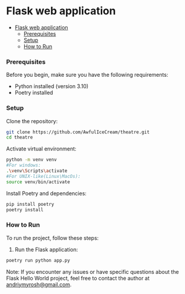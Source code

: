 # Flask web application

<!-- TOC -->
* [Flask web application](#flask-web-application)
    * [Prerequisites](#prerequisites)
    * [Setup](#setup)
    * [How to Run](#how-to-run)
<!-- TOC -->

### Prerequisites
Before you begin, make sure you have the following requirements:

- Python installed (version 3.10)
- Poetry installed

### Setup
Clone the repository:

```bash
git clone https://github.com/AwfulIceCream/theatre.git
cd theatre
```
Activate virtual environment:
```bash
python -m venv venv
#For windows:
.\venv\Scripts\activate
#For UNIX-like(Linux\MacOs):
source venv/bin/activate
```
Install Poetry and dependencies:
```bash
pip install poetry
poetry install
```

### How to Run
To run the project, follow these steps:

1. Run the Flask application:

```bash
poetry run python app.py
```

Note:
If you encounter any issues or have specific questions about the Flask Hello World project, feel free to contact the author at <andriymyrosh@gmail.com>.
